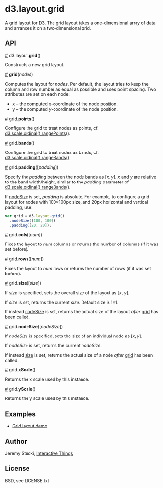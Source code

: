 # d3.layout.grid

A grid layout for [D3](http://d3js.org). The grid layout takes a one-dimensional array of data and arranges it on a two-dimensional grid.

## API

<a name="layout-grid" href="#layout-grid">#</a> d3.layout.<b>grid</b>()

Constructs a new grid layout.

<a name="grid" href="#grid">#</a> <b>grid</b>(<i>nodes</i>)

Computes the layout for <i>nodes</i>. Per default, the layout tries to keep the column and row number as equal as possible and uses point spacing. Two attributes are set on each node:

* x – the computed <i>x</i>-coordinate of the node position.
* y – the computed <i>y</i>-coordinate of the node position.

<a name="points" href="#points">#</a> grid.<b>points</b>()

Configure the grid to treat nodes as points, cf. [d3.scale.ordinal().rangePoints()](https://github.com/mbostock/d3/wiki/Ordinal-Scales#wiki-ordinal_rangePoints).

<a name="bands" href="#bands">#</a> grid.<b>bands</b>()

Configure the grid to treat nodes as bands, cf. [d3.scale.ordinal().rangeBands()](https://github.com/mbostock/d3/wiki/Ordinal-Scales#wiki-ordinal_rangeBands)

<a name="padding" href="#padding">#</a> grid.<b>padding</b>([<i>padding</i>])

Specify the <i>padding</i> between the node bands as [<i>x</i>, <i>y</i>]. <i>x</i> and <i>y</i> are relative to the band width/height, similar to the <i>padding</i> parameter of [d3.scale.ordinal().rangeBands()](https://github.com/mbostock/d3/wiki/Ordinal-Scales#wiki-ordinal_rangeBands).

If [nodeSize](#nodeSize) is set, <i>padding</i> is absolute. For example, to configure a grid layout for nodes with 100×100px size, and 20px horizontal and vertical padding, use:

```javascript
var grid = d3.layout.grid()
  .nodeSize([100, 100])
  .padding([20, 20]);
```

<a name="cols" href="#cols">#</a> grid.<b>cols</b>([<i>num</i>])

Fixes the layout to <i>num</i> columns or returns the number of columns (if it was set before).

<a name="rows" href="#rows">#</a> grid.<b>rows</b>([<i>num</i>])

Fixes the layout to <i>num</i> rows or returns the number of rows (if it was set before).

<a name="size" href="#size">#</a> grid.<b>size</b>([<i>size</i>])

If <i>size</i> is specified, sets the overall size of the layout as [<i>x</i>, <i>y</i>]. 

If <i>size</i> is set, returns the current <i>size</i>. Default size is 1×1.

If instead [nodeSize](#nodeSize) is set, returns the actual size of the layout <i>after</i> [grid](#grid) has been called.

<a name="nodeSize" href="#nodeSize">#</a> grid.<b>nodeSize</b>([<i>nodeSize</i>])

If <i>nodeSize</i> is specified, sets the size of an individual node as [<i>x</i>, <i>y</i>].

If <i>nodeSize</i> is set, returns the current <i>nodeSize</i>.

If instead [size](#size) is set, returns the actual size of a node <i>after</i> [grid](#grid) has been called.

<a name="xScale" href="#xScale">#</a> grid.<b>xScale</b>()

Returns the x scale used by this instance.

<a name="yScale" href="#yScale">#</a> grid.<b>yScale</b>()

Returns the y scale used by this instance.


## Examples

* [Grid layout demo](http://bl.ocks.org/herrstucki/5684816)

## Author

Jeremy Stucki, [Interactive Things](http://interactivethings.com)

## License

BSD, see LICENSE.txt
